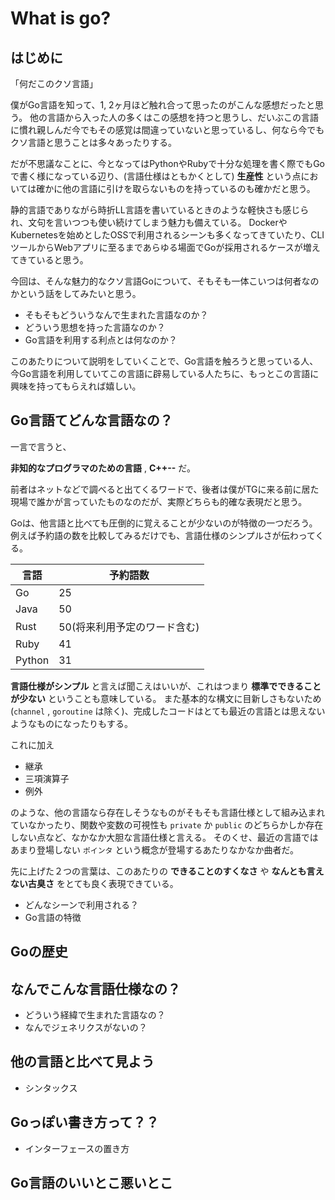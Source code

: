 # What is go?
## はじめに
「何だこのクソ言語」


僕がGo言語を知って、1, 2ヶ月ほど触れ合って思ったのがこんな感想だったと思う。
他の言語から入った人の多くはこの感想を持つと思うし、だいぶこの言語に慣れ親しんだ今でもその感覚は間違っていないと思っているし、何なら今でもクソ言語と思うことは多々あったりする。

だが不思議なことに、今となってはPythonやRubyで十分な処理を書く際でもGoで書く様になっている辺り、(言語仕様はともかくとして) **生産性** という点においては確かに他の言語に引けを取らないものを持っているのも確かだと思う。

静的言語でありながら時折LL言語を書いているときのような軽快さも感じられ、文句を言いつつも使い続けてしまう魅力も備えている。
DockerやKubernetesを始めとしたOSSで利用されるシーンも多くなってきていたり、CLIツールからWebアプリに至るまであらゆる場面でGoが採用されるケースが増えてきていると思う。


今回は、そんな魅力的なクソ言語Goについて、そもそも一体こいつは何者なのかという話をしてみたいと思う。


* そもそもどういうなんで生まれた言語なのか？
* どういう思想を持った言語なのか？
* Go言語を利用する利点とは何なのか？


このあたりについて説明をしていくことで、Go言語を触ろうと思っている人、今Go言語を利用していてこの言語に辟易している人たちに、もっとこの言語に興味を持ってもらえれば嬉しい。


## Go言語てどんな言語なの？
一言で言うと、

**非知的なプログラマのための言語** , **C++--** だ。

前者はネットなどで調べると出てくるワードで、後者は僕がTGに来る前に居た現場で誰かが言っていたものなのだが、実際どちらも的確な表現だと思う。

Goは、他言語と比べても圧倒的に覚えることが少ないのが特徴の一つだろう。例えば予約語の数を比較してみるだけでも、言語仕様のシンプルさが伝わってくる。

| 言語   | 予約語数                     |
|--------|------------------------------|
| Go     | 25                           |
| Java   | 50                           |
| Rust   | 50(将来利用予定のワード含む) |
| Ruby   | 41                           |
| Python | 31                           |

**言語仕様がシンプル** と言えば聞こえはいいが、これはつまり **標準でできることが少ない** ということも意味している。
また基本的な構文に目新しさもないため(`channel` , `goroutine` は除く)、完成したコードはとても最近の言語とは思えないようなものになったりもする。

これに加え

* 継承
* 三項演算子
* 例外

のような、他の言語なら存在しそうなものがそもそも言語仕様として組み込まれていなかったり、関数や変数の可視性も `private` か `public` のどちらかしか存在しない点など、なかなか大胆な言語仕様と言える。
そのくせ、最近の言語ではあまり登場しない `ポインタ` という概念が登場するあたりなかなか曲者だ。

先に上げた２つの言葉は、このあたりの **できることのすくなさ** や **なんとも言えない古臭さ** をとても良く表現できている。



* どんなシーンで利用される？
* Go言語の特徴


## Goの歴史


## なんでこんな言語仕様なの？
* どういう経緯で生まれた言語なの？
* なんでジェネリクスがないの？


## 他の言語と比べて見よう
* シンタックス


## Goっぽい書き方って？？
* インターフェースの置き方


## Go言語のいいとこ悪いとこ
